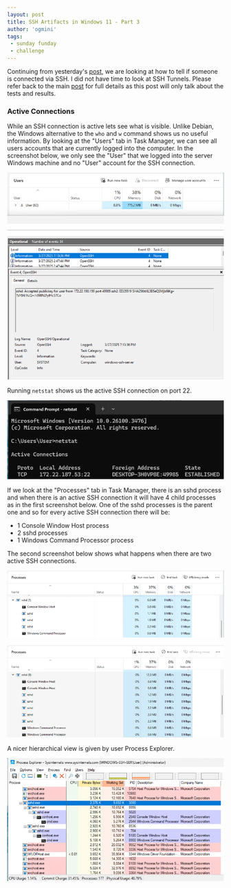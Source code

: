 ```yaml
---
layout: post
title: SSH Artifacts in Windows 11 - Part 3
author: 'ogmini'
tags:
 - sunday funday
 - challenge
---
```


Continuing from yesterday's [post](https://ogmini.github.io/2025/03/27/Windows-SSH-Testing-Part-2.html), we are looking at how to tell if someone is connected via SSH. I did not have time to look at SSH Tunnels. Please refer back to the main [post](https://ogmini.github.io/2025/03/25/David-Cowen-Sunday-Funday-SSH-Windows.html) for full details as this post will only talk about the tests and results. 

### Active Connections

While an SSH connection is active lets see what is visible. Unlike Debian, the Windows alternative to the `who` and `w` command shows us no useful information. By looking at the "Users" tab in Task Manager, we can see all users accounts that are currently logged into the computer. In the screenshot below, we only see the "User" that we logged into the server Windows machine and no "User" account for the SSH connection.

![users](/images/ssh-challenge-windows/users.png)

Running `netstat` shows us the active SSH connection on port 22.

![netstat](/images/ssh-challenge-windows/netstat.png)

If we look at the "Processes" tab in Task Manager, there is an sshd process and when there is an active SSH connection it will have 4 child processes as in the first screenshot below. One of the sshd processes is the parent one and so for every active SSH connection there will be:

- 1 Console Window Host process
- 2 sshd processes
- 1 Windows Command Processor process

The second screenshot below shows what happens when there are two active SSH connections.

![sshd-connected](/images/ssh-challenge-windows/sshd_connected.png)

![sshd-connected-multi](/images/ssh-challenge-windows/sshd_connected_multi.png)

A nicer hierarchical view is given by user Process Explorer.

![process_explorer](/images/ssh-challenge-windows/process_explorer.png)